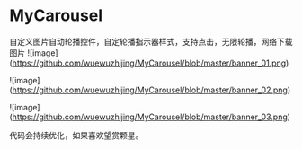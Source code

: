 # MyCarousel
自定义图片自动轮播控件，自定轮播指示器样式，支持点击，无限轮播，网络下载图片
![image] (https://github.com/wuewuzhijing/MyCarousel/blob/master/banner_01.png)

![image] (https://github.com/wuewuzhijing/MyCarousel/blob/master/banner_02.png)

![image] (https://github.com/wuewuzhijing/MyCarousel/blob/master/banner_03.png)

代码会持续优化，如果喜欢望赏颗星。
